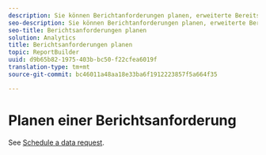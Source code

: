 ```yaml
---
description: Sie können Berichtanforderungen planen, erweiterte Bereitstellungsoptionen festlegen, Empfänger angeben und sich den Planverlauf ansehen. Erweiterte Bereitstellungsoptionen ermöglichen die Konfigurierung von Berichten, die Sie zu einem bestimmten Zeitpunkt oder in regelmäßigen Abständen senden möchten. Sie können außerdem das Dateiformat des Berichts festlegen.
seo-description: Sie können Berichtanforderungen planen, erweiterte Bereitstellungsoptionen festlegen, Empfänger angeben und sich den Planverlauf ansehen. Erweiterte Bereitstellungsoptionen ermöglichen die Konfigurierung von Berichten, die Sie zu einem bestimmten Zeitpunkt oder in regelmäßigen Abständen senden möchten. Sie können außerdem das Dateiformat des Berichts festlegen.
seo-title: Berichtsanforderungen planen
solution: Analytics
title: Berichtsanforderungen planen
topic: ReportBuilder
uuid: d9b65b82-1975-403b-bc50-f22cfea6019f
translation-type: tm+mt
source-git-commit: bc46011a48aa18e33ba6f1912223857f5a664f35

---
```



# Planen einer Berichtsanforderung

See [Schedule a data request](/help/analyze/report-builder/t-schedule-a-data-request.md).
